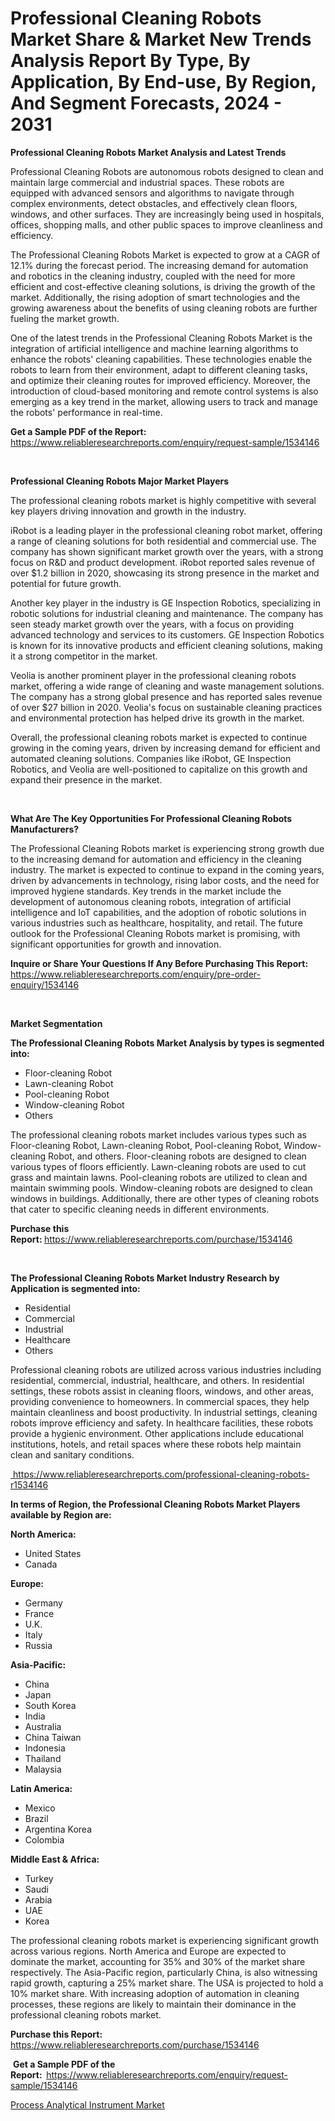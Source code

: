 <p><h1>Professional Cleaning Robots Market Share & Market New Trends Analysis Report By Type, By Application, By End-use, By Region, And Segment Forecasts, 2024 - 2031</h1></p><p><strong>Professional Cleaning Robots Market Analysis and Latest Trends</strong></p>
<p><p>Professional Cleaning Robots are autonomous robots designed to clean and maintain large commercial and industrial spaces. These robots are equipped with advanced sensors and algorithms to navigate through complex environments, detect obstacles, and effectively clean floors, windows, and other surfaces. They are increasingly being used in hospitals, offices, shopping malls, and other public spaces to improve cleanliness and efficiency.</p><p>The Professional Cleaning Robots Market is expected to grow at a CAGR of 12.1% during the forecast period. The increasing demand for automation and robotics in the cleaning industry, coupled with the need for more efficient and cost-effective cleaning solutions, is driving the growth of the market. Additionally, the rising adoption of smart technologies and the growing awareness about the benefits of using cleaning robots are further fueling the market growth.</p><p>One of the latest trends in the Professional Cleaning Robots Market is the integration of artificial intelligence and machine learning algorithms to enhance the robots' cleaning capabilities. These technologies enable the robots to learn from their environment, adapt to different cleaning tasks, and optimize their cleaning routes for improved efficiency. Moreover, the introduction of cloud-based monitoring and remote control systems is also emerging as a key trend in the market, allowing users to track and manage the robots' performance in real-time.</p></p>
<p><strong>Get a Sample PDF of the Report:&nbsp;</strong> <a href="https://www.reliableresearchreports.com/enquiry/request-sample/1534146">https://www.reliableresearchreports.com/enquiry/request-sample/1534146</a></p>
<p>&nbsp;</p>
<p><strong>Professional Cleaning Robots Major Market Players</strong></p>
<p><p>The professional cleaning robots market is highly competitive with several key players driving innovation and growth in the industry. </p><p>iRobot is a leading player in the professional cleaning robot market, offering a range of cleaning solutions for both residential and commercial use. The company has shown significant market growth over the years, with a strong focus on R&D and product development. iRobot reported sales revenue of over $1.2 billion in 2020, showcasing its strong presence in the market and potential for future growth.</p><p>Another key player in the industry is GE Inspection Robotics, specializing in robotic solutions for industrial cleaning and maintenance. The company has seen steady market growth over the years, with a focus on providing advanced technology and services to its customers. GE Inspection Robotics is known for its innovative products and efficient cleaning solutions, making it a strong competitor in the market.</p><p>Veolia is another prominent player in the professional cleaning robots market, offering a wide range of cleaning and waste management solutions. The company has a strong global presence and has reported sales revenue of over $27 billion in 2020. Veolia's focus on sustainable cleaning practices and environmental protection has helped drive its growth in the market.</p><p>Overall, the professional cleaning robots market is expected to continue growing in the coming years, driven by increasing demand for efficient and automated cleaning solutions. Companies like iRobot, GE Inspection Robotics, and Veolia are well-positioned to capitalize on this growth and expand their presence in the market.</p></p>
<p>&nbsp;</p>
<p><strong>What Are The Key Opportunities For Professional Cleaning Robots Manufacturers?</strong></p>
<p><p>The Professional Cleaning Robots market is experiencing strong growth due to the increasing demand for automation and efficiency in the cleaning industry. The market is expected to continue to expand in the coming years, driven by advancements in technology, rising labor costs, and the need for improved hygiene standards. Key trends in the market include the development of autonomous cleaning robots, integration of artificial intelligence and IoT capabilities, and the adoption of robotic solutions in various industries such as healthcare, hospitality, and retail. The future outlook for the Professional Cleaning Robots market is promising, with significant opportunities for growth and innovation.</p></p>
<p><strong>Inquire or Share Your Questions If Any Before Purchasing This Report:</strong> <a href="https://www.reliableresearchreports.com/enquiry/pre-order-enquiry/1534146">https://www.reliableresearchreports.com/enquiry/pre-order-enquiry/1534146</a></p>
<p>&nbsp;</p>
<p><strong>Market Segmentation</strong></p>
<p><strong>The Professional Cleaning Robots Market Analysis by types is segmented into:</strong></p>
<p><ul><li>Floor-cleaning Robot</li><li>Lawn-cleaning Robot</li><li>Pool-cleaning Robot</li><li>Window-cleaning Robot</li><li>Others</li></ul></p>
<p><p>The professional cleaning robots market includes various types such as Floor-cleaning Robot, Lawn-cleaning Robot, Pool-cleaning Robot, Window-cleaning Robot, and others. Floor-cleaning robots are designed to clean various types of floors efficiently. Lawn-cleaning robots are used to cut grass and maintain lawns. Pool-cleaning robots are utilized to clean and maintain swimming pools. Window-cleaning robots are designed to clean windows in buildings. Additionally, there are other types of cleaning robots that cater to specific cleaning needs in different environments.</p></p>
<p><strong>Purchase this Report:&nbsp;</strong><a href="https://www.reliableresearchreports.com/purchase/1534146">https://www.reliableresearchreports.com/purchase/1534146</a></p>
<p>&nbsp;</p>
<p><strong>The Professional Cleaning Robots Market Industry Research by Application is segmented into:</strong></p>
<p><ul><li>Residential</li><li>Commercial</li><li>Industrial</li><li>Healthcare</li><li>Others</li></ul></p>
<p><p>Professional cleaning robots are utilized across various industries including residential, commercial, industrial, healthcare, and others. In residential settings, these robots assist in cleaning floors, windows, and other areas, providing convenience to homeowners. In commercial spaces, they help maintain cleanliness and boost productivity. In industrial settings, cleaning robots improve efficiency and safety. In healthcare facilities, these robots provide a hygienic environment. Other applications include educational institutions, hotels, and retail spaces where these robots help maintain clean and sanitary conditions.</p></p>
<p><a href="https://www.reliableresearchreports.com/professional-cleaning-robots-r1534146">&nbsp;https://www.reliableresearchreports.com/professional-cleaning-robots-r1534146</a></p>
<p><strong>In terms of Region, the Professional Cleaning Robots Market Players available by Region are:</strong></p>
<p>
    <p> <strong> North America: </strong>
        <ul>
            <li>United States</li>
            <li>Canada</li>
        </ul>
        </p> 
    <p> <strong> Europe: </strong>
        <ul>
            <li>Germany</li>
            <li>France</li>
            <li>U.K.</li>
            <li>Italy</li>
            <li>Russia</li>
        </ul>
        </p> 
    <p> <strong> Asia-Pacific: </strong>
        <ul>
            <li>China</li>
            <li>Japan</li>
            <li>South Korea</li>
            <li>India</li>
            <li>Australia</li>
            <li>China Taiwan</li>
            <li>Indonesia</li>
            <li>Thailand</li>
            <li>Malaysia</li>
        </ul>
        </p> 
    <p> <strong> Latin America: </strong>
        <ul>
            <li>Mexico</li>
            <li>Brazil</li>
            <li>Argentina Korea</li>
            <li>Colombia</li>
        </ul>
        </p> 
    <p> <strong> Middle East & Africa: </strong>
        <ul>
            <li>Turkey</li>
            <li>Saudi</li>
            <li>Arabia</li>
            <li>UAE</li>
            <li>Korea</li>
        </ul>
    </p>
    </p>
<p><p>The professional cleaning robots market is experiencing significant growth across various regions. North America and Europe are expected to dominate the market, accounting for 35% and 30% of the market share respectively. The Asia-Pacific region, particularly China, is also witnessing rapid growth, capturing a 25% market share. The USA is projected to hold a 10% market share. With increasing adoption of automation in cleaning processes, these regions are likely to maintain their dominance in the professional cleaning robots market.</p></p>
<p><strong>Purchase this Report: </strong><a href="https://www.reliableresearchreports.com/purchase/1534146">https://www.reliableresearchreports.com/purchase/1534146</a></p>
<p>&nbsp;<strong>Get a Sample PDF of the Report:&nbsp;&nbsp;</strong><a href="https://www.reliableresearchreports.com/enquiry/request-sample/1534146">https://www.reliableresearchreports.com/enquiry/request-sample/1534146</a></p>
<p><strong></strong></p>
<p><p><a href="https://github.com/CliffMedina6/Market-Research-Report-List-4/blob/main/process-analytical-instrument-market.md">Process Analytical Instrument Market</a></p></p>